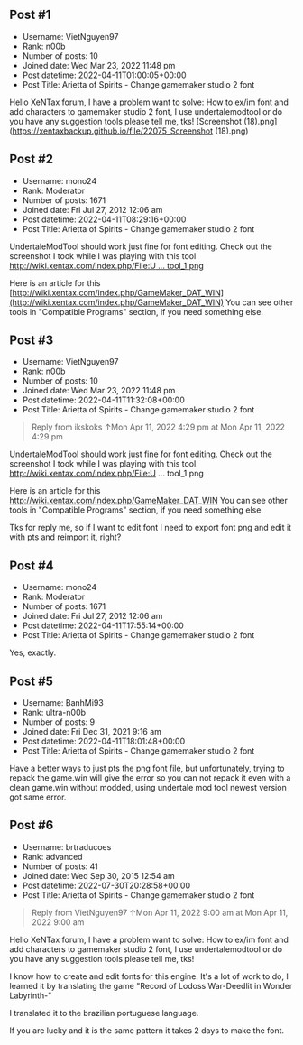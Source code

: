 ## Post #1
- Username: VietNguyen97
- Rank: n00b
- Number of posts: 10
- Joined date: Wed Mar 23, 2022 11:48 pm
- Post datetime: 2022-04-11T01:00:05+00:00
- Post Title: Arietta of Spirits - Change gamemaker studio 2 font

Hello XeNTax forum, I have a problem want to solve: How to ex/im font and add characters to gamemaker studio 2 font, I use undertalemodtool or do you have any suggestion tools please tell me, tks!
[Screenshot (18).png](https://xentaxbackup.github.io/file/22075_Screenshot (18).png)
## Post #2
- Username: mono24
- Rank: Moderator
- Number of posts: 1671
- Joined date: Fri Jul 27, 2012 12:06 am
- Post datetime: 2022-04-11T08:29:16+00:00
- Post Title: Arietta of Spirits - Change gamemaker studio 2 font

UndertaleModTool should work just fine for font editing. 
Check out the screenshot I took while I was playing with this tool [http://wiki.xentax.com/index.php/File:U ... tool_1.png](http://wiki.xentax.com/index.php/File:Und_mod_tool_1.png)

Here is an article for this [http://wiki.xentax.com/index.php/GameMaker_DAT_WIN](http://wiki.xentax.com/index.php/GameMaker_DAT_WIN)
You can see other tools in "Compatible Programs" section, if you need something else.
## Post #3
- Username: VietNguyen97
- Rank: n00b
- Number of posts: 10
- Joined date: Wed Mar 23, 2022 11:48 pm
- Post datetime: 2022-04-11T11:32:08+00:00
- Post Title: Arietta of Spirits - Change gamemaker studio 2 font

> Reply from ikskoks ↑Mon Apr 11, 2022 4:29 pm at Mon Apr 11, 2022 4:29 pm
>
> 
UndertaleModTool should work just fine for font editing. 
Check out the screenshot I took while I was playing with this tool http://wiki.xentax.com/index.php/File:U ... tool_1.png

Here is an article for this http://wiki.xentax.com/index.php/GameMaker_DAT_WIN
You can see other tools in "Compatible Programs" section, if you need something else.

Tks for reply me, so if I want to edit font I need to export font png and edit it with pts and reimport it, right?
## Post #4
- Username: mono24
- Rank: Moderator
- Number of posts: 1671
- Joined date: Fri Jul 27, 2012 12:06 am
- Post datetime: 2022-04-11T17:55:14+00:00
- Post Title: Arietta of Spirits - Change gamemaker studio 2 font

Yes, exactly.
## Post #5
- Username: BanhMi93
- Rank: ultra-n00b
- Number of posts: 9
- Joined date: Fri Dec 31, 2021 9:16 am
- Post datetime: 2022-04-11T18:01:48+00:00
- Post Title: Arietta of Spirits - Change gamemaker studio 2 font

Have a better ways to just pts the png font file, but unfortunately, trying to repack the game.win will give the error so you can not repack it even with a clean game.win without modded, using undertale mod tool newest version got same error.
## Post #6
- Username: brtraducoes
- Rank: advanced
- Number of posts: 41
- Joined date: Wed Sep 30, 2015 12:54 am
- Post datetime: 2022-07-30T20:28:58+00:00
- Post Title: Arietta of Spirits - Change gamemaker studio 2 font

> Reply from VietNguyen97 ↑Mon Apr 11, 2022 9:00 am at Mon Apr 11, 2022 9:00 am
>
> 
Hello XeNTax forum, I have a problem want to solve: How to ex/im font and add characters to gamemaker studio 2 font, I use undertalemodtool or do you have any suggestion tools please tell me, tks!

I know how to create and edit fonts for this engine.
It's a lot of work to do, I learned it by translating the game "Record of Lodoss War-Deedlit in Wonder Labyrinth-"

I translated it to the brazilian portuguese language.

If you are lucky and it is the same pattern it takes 2 days to make the font.
